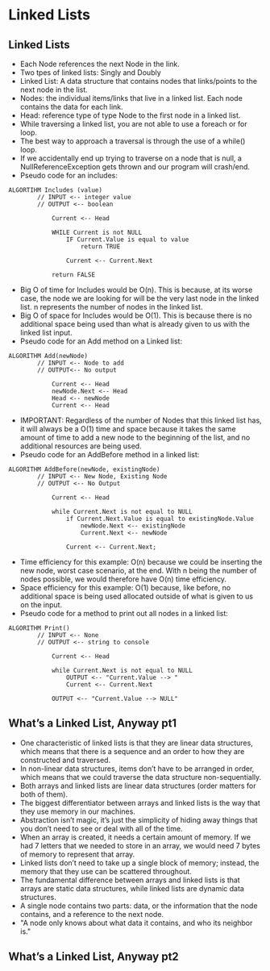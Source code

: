 # Linked Lists

## Linked Lists
- Each Node references the next Node in the link.
- Two tpes of linked lists: Singly and Doubly
- Linked List: A data structure that contains nodes that links/points to the next node in the list.
- Nodes: the individual items/links that live in a linked list. Each node contains the data for each link.
- Head: reference type of type Node to the first node in a linked list.
- While traversing a linked list, you are not able to use a foreach or for loop.
- The best way to approach a traversal is through the use of a while() loop.
- If we accidentally end up trying to traverse on a node that is null, a NullReferenceException gets thrown and our program will crash/end.
- Pseudo code for an includes:
```
ALGORTIHM Includes (value)
		// INPUT <-- integer value
		// OUTPUT <-- boolean
			
			Current <-- Head

			WHILE Current is not NULL
				IF Current.Value is equal to value
					return TRUE

				Current <-- Current.Next

			return FALSE
```
- Big O of time for Includes would be O(n). This is because, at its worse case, the node we are looking for will be the very last node in the linked list. n represents the number of nodes in the linked list.
- Big O of space for Includes would be O(1). This is because there is no additional space being used than what is already given to us with the linked list input.
- Pseudo code for an Add method on a Linked list:
```
ALGORITHM Add(newNode)
		// INPUT <-- Node to add 
		// OUTPUT<-- No output

			Current <-- Head
			newNode.Next <-- Head
			Head <-- newNode
			Current <-- Head
 ```
 - IMPORTANT: Regardless of the number of Nodes that this linked list has, it will always be a O(1) time and space because it takes the same amount of time to add a new node to the beginning of the list, and no additional resources are being used.
 - Pseudo code for an AddBefore method in a linked list:
```
ALGORITHM AddBefore(newNode, existingNode)
		// INPUT <-- New Node, Existing Node
		// OUTPUT <-- No Output

			Current <-- Head

			while Current.Next is not equal to NULL
				if Current.Next.Value is equal to existingNode.Value
					newNode.Next <-- existingNode
					Current.Next <-- newNode

				Current <-- Current.Next;		
```
- Time efficiency for this example: O(n) because we could be inserting the new node, worst case scenario, at the end. With n being the number of nodes possible, we would therefore have O(n) time efficiency.
- Space efficiency for this example: O(1) because, like before, no additional space is being used allocated outside of what is given to us on the input.
- Pseudo code for a method to print out all nodes in a linked list:
```
ALGORITHM Print()
		// INPUT <-- None
		// OUTPUT <-- string to console

			Current <-- Head

			while Current.Next is not equal to NULL
				OUTPUT <-- "Current.Value --> "
				Current <-- Current.Next

			OUTPUT <-- "Current.Value --> NULL"
```
## What’s a Linked List, Anyway pt1
- One characteristic of linked lists is that they are linear data structures, which means that there is a sequence and an order to how they are constructed and traversed.
- In non-linear data structures, items don’t have to be arranged in order, which means that we could traverse the data structure non-sequentially.
- Both arrays and linked lists are linear data structures (order matters for both of them). 
- The biggest differentiator between arrays and linked lists is the way that they use memory in our machines. 
- Abstraction isn’t magic, it’s just the simplicity of hiding away things that you don’t need to see or deal with all of the time.
- When an array is created, it needs a certain amount of memory. If we had 7 letters that we needed to store in an array, we would need 7 bytes of memory to represent that array. 
- Linked lists don’t need to take up a single block of memory; instead, the memory that they use can be scattered throughout.
- The fundamental difference between arrays and linked lists is that arrays are static data structures, while linked lists are dynamic data structures.
- A single node contains two parts: data, or the information that the node contains, and a reference to the next node.
- "A node only knows about what data it contains, and who its neighbor is."




## What’s a Linked List, Anyway pt2
